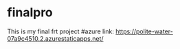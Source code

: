 # finalpro
This is my final frt project
#azure  link: https://polite-water-07a9c4510.2.azurestaticapps.net/
